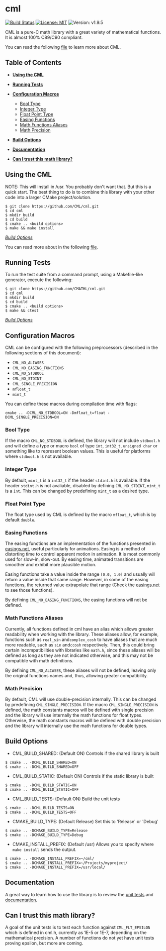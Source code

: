 # cml

[![Build Status](https://travis-ci.org/CMATHL/cml.svg?branch=development)](https://travis-ci.org/CMATHL/cml) [![License: MIT](https://img.shields.io/badge/License-MIT-blue.svg)](https://opensource.org/licenses/MIT) ![Version: v1.9.5](https://img.shields.io/badge/Version-v1.9.5-blue.svg)

CML is a pure-C math library with a great variety of mathematical functions. It is almost 100% C89/C90 compliant.

You can read the following [file](./docs/CML.md) to learn more about CML.

## Table of Contents

- [**Using the CML**](#using-the-cmathl)
- [**Running Tests**](#running-tests)
- [**Configuration Macros**](#configuration-macros)

  - [Bool Type](#bool-type)
  - [Integer Type](#integer-type)
  - [Float Point Type](#float-point-type)
  - [Easing Functions](#easing-functions)
  - [Math Functions Aliases](#math-functions-aliases)
  - [Math Precision](#math-precision)

- [**Build Options**](#build-options)

- [**Documentation**](#documentation)

- [**Can I trust this math library?**](#can-i-trust-this-math-library)

## Using the CML

NOTE: This will install in /usr. You probably don't want that. But this is a quick start. The best thing to do is to combine this library with your other code into a larger CMake project/solution.

```shell
$ git clone https://github.com/CML/cml.git
$ cd cml
$ mkdir build
$ cd build
$ cmake .. <build options>
$ make && make install
```

[_Build Options_](#build-options)

You can read more about in the following [file](./docs/USING_THE_CML.md).

## Running Tests

To run the test suite from a command prompt, using a Makefile-like generator, execute the following:

```shell
$ git clone https://github.com/CMATHL/cml.git
$ cd cml
$ mkdir build
$ cd build
$ cmake .. <build options>
$ make && ctest
```

[_Build Options_](#build-options)

## Configuration Macros

CML can be configured with the following preprocessors (described in the following sections of this document):

- `CML_NO_ALIASES`
- `CML_NO_EASING_FUNCTIONS`
- `CML_NO_STDBOOL`
- `CML_NO_STDINT`
- `CML_SINGLE_PRECISION`
- `mfloat_t`
- `mint_t`

You can define these macros during compilation time with flags:

```
cmake .. -DCML_NO_STDBOOL=ON -Dmfloat_t=float -DCML_SINGLE_PRECISION=ON
```

### Bool Type

If the macro `CML_NO_STDBOOL` is defined, the library will not include `stdbool.h` and will define a type or macro `bool` of type `int`, `int32_t`, `unsigned char` or something like to represent boolean values. This is useful for platforms where `stdbool.h` is not available.

### Integer Type

By default, `mint_t` is a `int32_t` if the header `stdint.h` is available. If the header `stdint.h` is not avaliable, disabled by defining `CML_NO_STDINT`, `mint_t` is a `int`. This can be changed by predefining `mint_t` as a desired type.

### Float Point Type

The float type used by CML is defined by the macro `mfloat_t`, which is by default `double`.

### Easing Functions

The easing functions are an implementation of the functions presented in [easings.net](http://easings.net/), useful particularly for animations. Easing is a method of distorting time to control apparent motion in animation. It is most commonly used for slow-in, slow-out. By easing time, animated transitions are smoother and exhibit more plausible motion.

Easing functions take a value inside the range `[0.0, 1.0]` and usually will return a value inside that same range. However, in some of the easing functions, the returned value extrapolate that range (Check the [easings.net](http://easings.net/) to see those functions).

By defining `CML_NO_EASING_FUNCTIONS`, the easing functions will not be defined.

### Math Functions Aliases

Currently, all functions defined in cml have an alias which allows greater readability when working with the library. These aliases allow, for example, functions such as `real_sin` and`complex_cosh` to have aliases that are much more readable, such as `sin` and`ccosh` respectively. Then, this could bring certain incompatibilities with libraries like `math.h`, since these aliases will be defined as long as they are not indicated otherwise, and this may not be compatible with math definitions.

By defining `CML_NO_ALIASES`, these aliases will not be defined, leaving only the original functions names and, thus, allowing greater compatibility.

### Math Precision

By default, CML will use double-precision internally. This can be changed by predefining `CML_SINGLE_PRECISION`. If the macro `CML_SINGLE_PRECISION` is defined, the math constants macros will be defined with single precision and the library will use internally the math functions for float types. Otherwise, the math constants macros will be defined with double precision and the library will internally use the math functions for double types.

## Build Options

- CML_BUILD_SHARED: (Default ON) Controls if the shared library is built

```shell
$ cmake .. -DCML_BUILD_SHARED=ON
$ cmake .. -DCML_BUILD_SHARED=OFF
```

- CML_BUILD_STATIC: (Default ON) Controls if the static library is built

```shell
$ cmake .. -DCML_BUILD_STATIC=ON
$ cmake .. -DCML_BUILD_STATIC=OFF
```

- CML_BUILD_TESTS: (Default ON) Build the unit tests

```shell
$ cmake .. -DCML_BUILD_TESTS=ON
$ cmake .. -DCML_BUILD_TESTS=OFF
```

- CMAKE_BUILD_TYPE: (Default Release) Set this to 'Release' or 'Debug'

```shell
$ cmake .. -DCMAKE_BUILD_TYPE=Release
$ cmake .. -DCMAKE_BUILD_TYPE=Debug
```

- CMAKE_INSTALL_PREFIX: (Default /usr) Allows you to specify where `make install` sends the output.

```shell
$ cmake .. -DCMAKE_INSTALL_PREFIX=~/cml/
$ cmake .. -DCMAKE_INSTALL_PREFIX=~/Projects/myproject/
$ cmake .. -DCMAKE_INSTALL_PREFIX=/usr/local/
```

## Documentation

A great way to learn how to use the library is to review the [unit tests](./test/) and [documentation](./docs/).

## Can I trust this math library?

A goal of the unit tests is to test each function against `CML_FLT_EPSILON` which is defined in cml.h, currently as 1E-5 or 1E-7, depending on the mathematical precision. A number of functions do not yet have unit tests proving epsilon, but more are coming.
